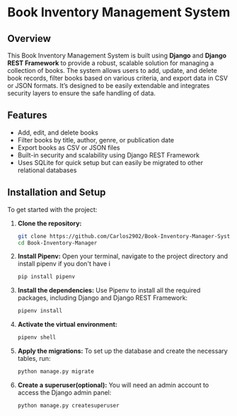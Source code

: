 # Book Inventory Management System

## Overview
This Book Inventory Management System is built using **Django** and **Django REST Framework** to provide a robust, scalable solution for managing a collection of books. The system allows users to add, update, and delete book records, filter books based on various criteria, and export data in CSV or JSON formats. It’s designed to be easily extendable and integrates security layers to ensure the safe handling of data.

## Features
- Add, edit, and delete books
- Filter books by title, author, genre, or publication date
- Export books as CSV or JSON files
- Built-in security and scalability using Django REST Framework
- Uses SQLite for quick setup but can easily be migrated to other relational databases

## Installation and Setup

To get started with the project:

1. **Clone the repository:**

   ```bash
   git clone https://github.com/Carlos2902/Book-Inventory-Manager-System.git
   cd Book-Inventory-Manager

2. **Install Pipenv:**
   Open your terminal, navigate to the project directory and install pipenv if you don't have i
   ```bash
   pip install pipenv

3. **Install the dependencies:**
   Use Pipenv to install all the required packages, including Django and Django REST Framework:
   ```bash
   pipenv install

4. **Activate the virtual environment:**
   ```bash
   pipenv shell


5. **Apply the migrations:**
   To set up the database and create the necessary tables, run:
   ```bash
   python manage.py migrate

5. **Create a superuser(optional):**
   You will need an admin account to access the Django admin panel:
   ```bash
   python manage.py createsuperuser


